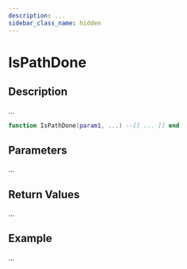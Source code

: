 ```yaml
---
description: ...
sidebar_class_name: hidden
---
```


# IsPathDone

## Description

...

```lua
function IsPathDone(param1, ...) --[[ ... ]] end
```

## Parameters

...

## Return Values

...

## Example

...

